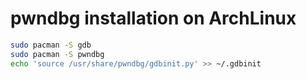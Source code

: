# pwndbg installation on ArchLinux

```sh
sudo pacman -S gdb
sudo pacman -S pwndbg
echo 'source /usr/share/pwndbg/gdbinit.py' >> ~/.gdbinit
```